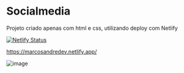 # Socialmedia
Projeto criado apenas com html e css, utilizando deploy com Netlify

[![Netlify Status](https://api.netlify.com/api/v1/badges/a3425984-9c83-46c7-873a-7b2ed57f0bdb/deploy-status)](https://app.netlify.com/sites/marcosandredev/deploys)

https://marcosandredev.netlify.app/

![image](https://user-images.githubusercontent.com/60803389/122662159-3969be00-d167-11eb-8be8-22866bfedc14.png)
